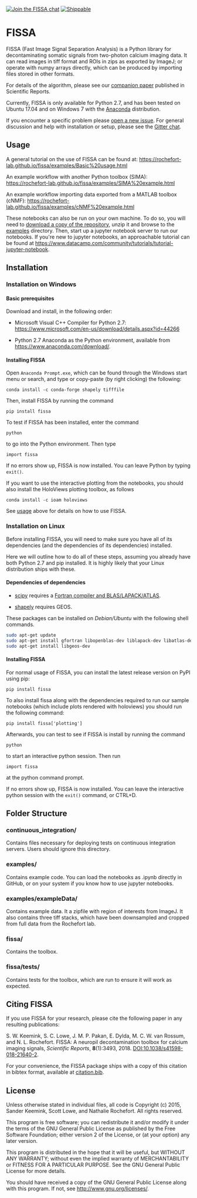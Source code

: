 [![Join the FISSA chat](https://badges.gitter.im/Join%20Chat.svg)](https://gitter.im/rochefort-lab/fissa)
[![Shippable](https://img.shields.io/shippable/56391d7a1895ca4474227917.svg)](https://app.shippable.com/projects/56391d7a1895ca4474227917)


FISSA
=====

FISSA (Fast Image Signal Separation Analysis) is a Python library for decontaminating somatic signals from two-photon calcium imaging data.
It can read images in tiff format and ROIs in zips as exported by ImageJ; or operate with numpy arrays directly, which can be produced by importing files stored in other formats.

For details of the algorithm, please see our [companion paper](https://www.doi.org/10.1038/s41598-018-21640-2) published in Scientific Reports.

Currently, FISSA is only available for Python 2.7, and has been tested on
Ubuntu 17.04 and on Windows 7 with the
[Anaconda](https://www.anaconda.com/download/) distribution.

If you encounter a specific problem please
[open a new issue](https://github.com/rochefort-lab/fissa/issues/new).
For general discussion and help with installation or setup, please see the
[Gitter chat](https://gitter.im/rochefort-lab/fissa).


Usage
-----

A general tutorial on the use of FISSA can be found at:
<https://rochefort-lab.github.io/fissa/examples/Basic%20usage.html>

An example workflow with another Python toolbox (SIMA):
<https://rochefort-lab.github.io/fissa/examples/SIMA%20example.html>

An example workflow importing data exported from a MATLAB toolbox (cNMF):
<https://rochefort-lab.github.io/fissa/examples/cNMF%20example.html>

These notebooks can also be run on your own machine.
To do so, you will need to [download a copy of the repository](https://github.com/rochefort-lab/fissa/archive/master.zip), unzip it and browse to the [examples](examples) directory.
Then, start up a jupyter notebook server to run our notebooks.
If you're new to jupyter notebooks, an approachable tutorial can be found at <https://www.datacamp.com/community/tutorials/tutorial-jupyter-notebook>.


Installation
------------

### Installation on Windows
#### Basic prerequisites
Download and install, in the following order:
* Microsoft Visual C++ Compiler for Python 2.7: <https://www.microsoft.com/en-us/download/details.aspx?id=44266>

* Python 2.7 Anaconda as the Python environment, available from
<https://www.anaconda.com/download/>.


#### Installing FISSA
Open `Anaconda Prompt.exe`, which can be found through the Windows
start menu or search, and type or copy-paste (by right clicking) the following:

```
conda install -c conda-forge shapely tifffile
```

Then, install FISSA by running the command

```
pip install fissa
```

To test if FISSA has been installed, enter the command
```
python
```
to go into the Python environment. Then type
```
import fissa
```
If no errors show up, FISSA is now installed.
You can leave Python by typing `exit()`.

If you want to use the interactive plotting from the notebooks, you should
also install the HoloViews plotting toolbox, as follows

```
conda install -c ioam holoviews
```

See [usage](#usage) above for details on how to use FISSA.


### Installation on Linux

Before installing FISSA, you will need to make sure you have all of its dependencies
(and the dependencies of its dependencies) installed.

Here we will outline how to do all of these steps, assuming you already have both
Python 2.7 and pip installed. It is highly likely that your Linux distribution ships with these.

#### Dependencies of dependencies
* [scipy](https://pypi.python.org/pypi/scipy/) requires a
  [Fortran compiler and BLAS/LAPACK/ATLAS](http://www.scipy.org/scipylib/building/linux.html#installation-from-source).

* [shapely](https://pypi.python.org/pypi/Shapely) requires GEOS.

These packages can be installed on *Debian/Ubuntu* with the following shell
commands.

```bash
sudo apt-get update
sudo apt-get install gfortran libopenblas-dev liblapack-dev libatlas-dev libatlas-base-dev
sudo apt-get install libgeos-dev
```

#### Installing FISSA

For normal usage of FISSA, you can install the latest release version on PyPI
using pip:
```
pip install fissa
```

To also install fissa along with the dependencies required to run our sample
notebooks (which include plots rendered with holoviews) you should run the
following command:
```
pip install fissa['plotting']
```

Afterwards, you can test to see if FISSA is install by running the command
```
python
```
to start an interactive python session. Then run
```
import fissa
```
at the python command prompt.

If no errors show up, FISSA is now installed.
You can leave the interactive python session with the `exit()` command, or CTRL+D.


Folder Structure
----------------

### continuous_integration/
Contains files necessary for deploying tests on continuous integration servers.
Users should ignore this directory.

### examples/
Contains example code. You can load the notebooks as .ipynb directly in GitHub,
or on your system if you know how to use jupyter notebooks.

### examples/exampleData/
Contains example data. It a zipfile with region of interests from ImageJ.
It also contains three tiff stacks, which have been downsampled and cropped
from full data from the Rochefort lab.

### fissa/
Contains the toolbox.

### fissa/tests/
Contains tests for the toolbox, which are run to ensure it will work as expected.


Citing FISSA
------------

If you use FISSA for your research, please cite the following paper
in any resulting publications:

S. W. Keemink, S. C. Lowe, J. M. P. Pakan, E. Dylda, M. C. W. van Rossum, and N. L. Rochefort. FISSA: A neuropil decontamination toolbox for calcium imaging signals, *Scientific Reports*, **8**(1):3493, 2018. [DOI:10.1038/s41598-018-21640-2](https://www.doi.org/10.1038/s41598-018-21640-2).

For your convenience, the FISSA package ships with a copy of this citation in bibtex format, available at [citation.bib](citation.bib).


License
-------

Unless otherwise stated in individual files, all code is
Copyright (c) 2015, Sander Keemink, Scott Lowe, and Nathalie Rochefort.
All rights reserved.

This program is free software; you can redistribute it and/or
modify it under the terms of the GNU General Public License
as published by the Free Software Foundation; either version 2
of the License, or (at your option) any later version.

This program is distributed in the hope that it will be useful,
but WITHOUT ANY WARRANTY; without even the implied warranty of
MERCHANTABILITY or FITNESS FOR A PARTICULAR PURPOSE.  See the
GNU General Public License for more details.

You should have received a copy of the GNU General Public License
along with this program.  If not, see <http://www.gnu.org/licenses/>.
